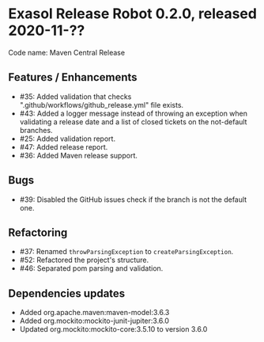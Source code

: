 # Exasol Release Robot 0.2.0, released 2020-11-??

Code name: Maven Central Release

## Features / Enhancements

* #35: Added validation that checks ".github/workflows/github_release.yml" file exists.
* #43: Added a logger message instead of throwing an exception when validating a release date and a list of closed tickets on the not-default branches. 
* #25: Added validation report.
* #47: Added release report.
* #36: Added Maven release support.

## Bugs

* #39: Disabled the GitHub issues check if the branch is not the default one.

## Refactoring

* #37: Renamed `throwParsingException` to `createParsingException`.
* #52: Refactored the project's structure.
* #46: Separated pom parsing and validation.

## Dependencies updates

* Added org.apache.maven:maven-model:3.6.3
* Added org.mockito:mockito-junit-jupiter:3.6.0
* Updated org.mockito:mockito-core:3.5.10 to version 3.6.0